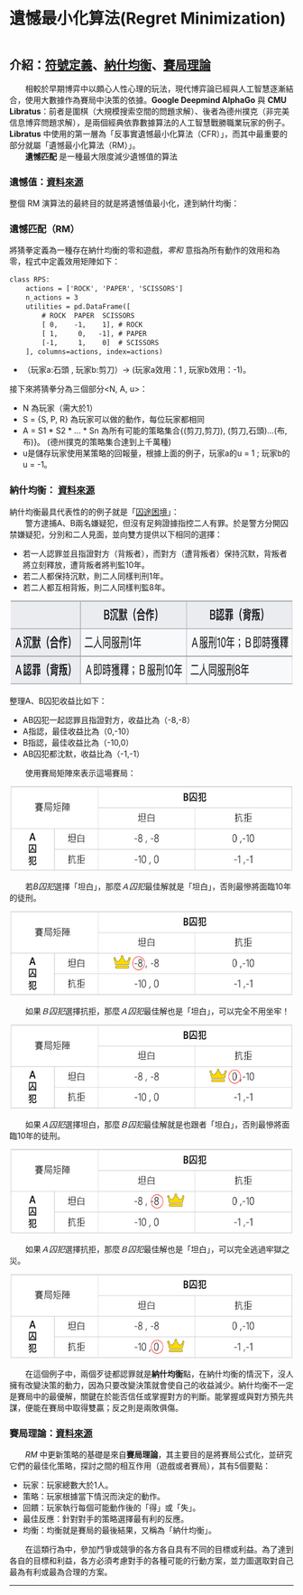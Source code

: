 # 遺憾最小化算法(Regret Minimization)

```

```

## 介紹：[符號定義]()、[納什均衡](#納什均衡-資料來源)、[賽局理論](#賽局理論資料來源)
&emsp;&emsp;相較於早期博弈中以頗心人性心理的玩法，現代博弈論已經與人工智慧逐漸結合，使用大數據作為賽局中決策的依據。**Google Deepmind AlphaGo** 與 **CMU Libratus**：前者是圍棋（大規模搜索空間的問題求解）、後者為德州撲克（非完美信息博弈問題求解），是兩個經典依靠數據算法的人工智慧戰勝職業玩家的例子。**Libratus** 中使用的第一層為「反事實遺憾最小化算法（CFR）」，而其中最重要的部分就屬「遺憾最小化算法（RM）」。<br>
&emsp;&emsp;**遺憾匹配** 是一種最大限度減少遺憾值的算法


### 遺憾值：[資料來源](https://zhuanlan.zhihu.com/p/139696555)
整個 RM 演算法的最終目的就是將遺憾值最小化，達到納什均衡：

### 遺憾匹配（RM）
將猜拳定義為一種存在納什均衡的零和遊戲，*零和* 意指為所有動作的效用和為零，程式中定義效用矩陣如下：
```
class RPS:
    actions = ['ROCK', 'PAPER', 'SCISSORS']
    n_actions = 3
    utilities = pd.DataFrame([
        # ROCK  PAPER  SCISSORS
        [ 0,    -1,    1], # ROCK
        [ 1,     0,   -1], # PAPER
        [-1,     1,    0]  # SCISSORS
    ], columns=actions, index=actions)
```
* （玩家a:石頭 , 玩家b:剪刀）-> (玩家a效用：1 , 玩家b效用：-1)。<br>

接下來將猜拳分為三個部分<N, A, u>：
* N 為玩家（需大於1）
* S = {S, P, R} 為玩家可以做的動作，每位玩家都相同
* A = S1 * S2 * ... * Sn 為所有可能的策略集合{(剪刀,剪刀), (剪刀,石頭)...(布,布)}。 (德州撲克的策略集合達到上千萬種)
* u是儲存玩家使用某策略的回報量，根據上面的例子，玩家a的u = 1 ; 玩家b的u = -1。

### 納什均衡： [資料來源](https://veracityconsultant.com.tw/what-is-game-theory/)
納什均衡最具代表性的的例子就是「[囚途困境](https://www.youtube.com/watch?v=svoKR8mfNfU)」：<br>
&emsp;&emsp;警方逮捕A、B兩名嫌疑犯，但沒有足夠證據指控二人有罪。於是警方分開囚禁嫌疑犯，分別和二人見面，並向雙方提供以下相同的選擇：
* 若一人認罪並且指證對方（背叛者），而對方（遭背叛者）保持沉默，背叛者將立刻釋放，遭背叛者將判監10年。
* 若二人都保持沉默，則二人同樣判刑1年。
* 若二人都互相背叛，則二人同樣判監8年。
<div  align="center">
    <img src="./pic/PD.jpg" width = "500" height = "150"/>
</div>

整理A、B囚犯收益比如下：<br>
* AB囚犯一起認罪且指證對方，收益比為（-8,-8）
* A指認，最佳收益比為（0,-10）
* B指認，最佳收益比為（-10,0）
* AB囚犯都沈默，收益比為（-1,-1）

&emsp;&emsp;使用賽局矩陣來表示這場賽局：<br>
<div  align="center">
    <img src="./pic/PD1.png" width = "500" height = "150"/>
</div>

&emsp;&emsp;若*B囚犯*選擇「坦白」，那麼*Ａ囚犯*最佳解就是「坦白」，否則最慘將面臨10年的徒刑。 <br>
<div  align="center">
    <img src="./pic/PD2.png" width = "500" height = "150"/>
</div>

&emsp;&emsp;如果*Ｂ囚犯*選擇抗拒，那麼*Ａ囚犯*最佳解也是「坦白」，可以完全不用坐牢！<br>
<div  align="center">
    <img src="./pic/PD3.png" width = "500" height = "150"/>
</div>

&emsp;&emsp;如果*Ａ囚犯*選擇坦白，那麼*Ｂ囚犯*最佳解就是也跟者「坦白」，否則最慘將面臨10年的徒刑。<br>
<div  align="center">
    <img src="./pic/PD4.png" width = "500" height = "150"/>
</div>

&emsp;&emsp;如果*Ａ囚犯*選擇抗拒，那麼*Ｂ囚犯*最佳解也是「坦白」，可以完全逃過牢獄之災。<br>
<div  align="center">
    <img src="./pic/PD5.png" width = "500" height = "150"/>
</div>

&emsp;&emsp;在這個例子中，兩個歹徒都認罪就是**納什均衡**點，在納什均衡的情況下，沒人擁有改變決策的動力，因為只要改變決策就會使自己的收益減少。納什均衡不一定是賽局中的最優解，關鍵在於能否信任或掌握對方的判斷。能掌握或與對方預先共謀，便能在賽局中取得雙贏；反之則是兩敗俱傷。

### 賽局理論：[資料來源](https://veracityconsultant.com.tw/what-is-game-theory/)
&emsp;&emsp;*RM* 中更新策略的基礎是來自**賽局理論**，其主要目的是將賽局公式化，並研究它們的最佳化策略，探討之間的相互作用（遊戲或者賽局），其有5個要點：<br>
* 玩家：玩家總數大於1人。
* 策略：玩家根據當下情況而決定的動作。
* 回饋：玩家執行每個可能動作後的「得」或「失」。
* 最佳反應：針對對手的策略選擇最有利的反應。
* 均衡：均衡就是賽局的最後結果，又稱為「納什均衡」。<br>

&emsp;&emsp;在這類行為中，參加鬥爭或競爭的各方各自具有不同的目標或利益。為了達到各自的目標和利益，各方必須考慮對手的各種可能的行動方案，並力圖選取對自己最為有利或最為合理的方案。

---


